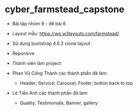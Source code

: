 # cyber_farmstead_capstone
- Bài tập nhóm 9 - đề bài 6
- Layout mẫu: https://wp.w3layouts.com/farmstead/
- Sử dụng bootstrap 4.6.2 clone layout
- Reponsive 

- Thành viên làm project: 
- Phan Vũ Công Thành các thành phần đã làm:
    - Header; Service; Carousel, Footer; button back to top
- Lê Tiến Anh các thành phần đã làm: 
    - Quality, Testimonials, Banner, gallery 
